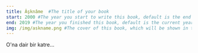```yaml
---
title: Âşknâme  #The title of your book
start: 2000 #The year you start to write this book, default is the end year.
end: 2019 #The year you finished this book, default is the current year.
img: /img/askname.png #The cover of this book, which will be shown in the home slides and the book index page.
---
```


O'na dair bir katre... 